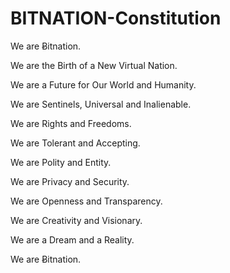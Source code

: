 # BITNATION-Constitution

We are Ƀitnation.

We are the Birth of a New Virtual Nation.

We are a Future for Our World and Humanity.

We are Sentinels, Universal and Inalienable.

We are Rights and Freedoms.

We are Tolerant and Accepting.

We are Polity and Entity.

We are Privacy and Security.

We are Openness and Transparency.

We are Creativity and Visionary.

We are a Dream and a Reality.

We are Ƀitnation.
